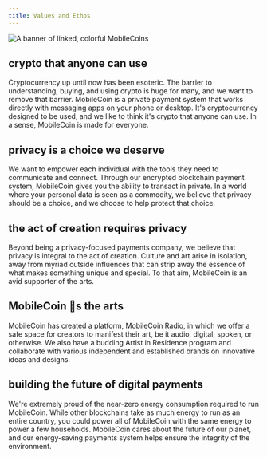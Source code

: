 ```yaml
---
title: Values and Ethos
---
```


![A banner of linked, colorful MobileCoins](https://mobilecoinwp.wpengine.com/wp-content/uploads/2021/08/multicolored_banner_transparent.png)

crypto that anyone can use
--------------------------

Cryptocurrency up until now has been esoteric. The barrier to understanding, buying, and using crypto is huge for many, and we want to remove that barrier. MobileCoin is a private payment system that works directly with messaging apps on your phone or desktop. It's cryptocurrency designed to be used, and we like to think it's crypto that anyone can use. In a sense, MobileCoin is made for everyone.

privacy is a choice we deserve
------------------------------

We want to empower each individual with the tools they need to communicate and connect. Through our encrypted blockchain payment system, MobileCoin gives you the ability to transact in private. In a world where your personal data is seen as a commodity, we believe that privacy should be a choice, and we choose to help protect that choice.

the act of creation requires privacy
------------------------------------

Beyond being a privacy-focused payments company, we believe that privacy is integral to the act of creation. Culture and art arise in isolation, away from myriad outside influences that can strip away the essence of what makes something unique and special. To that aim, MobileCoin is an avid supporter of the arts.

MobileCoin 🖤s the arts
-----------------------

MobileCoin has created a platform, MobileCoin Radio, in which we offer a safe space for creators to manifest their art, be it audio, digital, spoken, or otherwise. We also have a budding Artist in Residence program and collaborate with various independent and established brands on innovative ideas and designs.

building the future of digital payments
---------------------------------------

We're extremely proud of the near-zero energy consumption required to run MobileCoin. While other blockchains take as much energy to run as an entire country, you could power all of MobileCoin with the same energy to power a few households. MobileCoin cares about the future of our planet, and our energy-saving payments system helps ensure the integrity of the environment.
